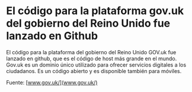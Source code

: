 # El código para la plataforma gov.uk del gobierno del Reino Unido fue lanzado en Github


El código para la plataforma del gobierno del Reino Unido GOV.uk fue lanzado en github, que es el código de host más grande en el mundo. Gov.uk es un dominio único utilizado para ofrecer servicios digitales a los ciudadanos. Es un código abierto y es disponible también para móviles.

Fuente: [www.gov.uk/](www.gov.uk/)
